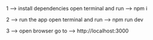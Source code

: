 1 --> install dependencies 
open terminal and run -->  npm i

2 --> run the app
open terminal and run --> npm run dev

3 --> open browser
go to --> http://localhost:3000